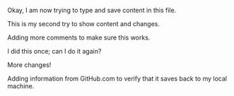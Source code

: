 Okay, I am now trying to type and save content in this file.

This is my second try to show content and changes.

Adding more comments to make sure this works.

I did this once; can I do it again?

More changes!

Adding information from GitHub.com to verify that it saves back to my local machine.
